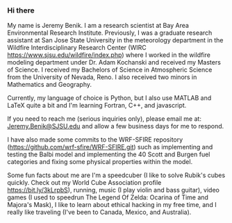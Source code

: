 ### Hi there

My name is Jeremy Benik. I am a research scientist at Bay Area Environmental Research Institute. Previously, I was a graduate research assistant at San Jose State University in the meteorology department in the Wildfire Interdisciplinary Research Center (WIRC https://www.sjsu.edu/wildfire/index.php) where I worked in the wildfire modeling department under Dr. Adam Kochanski and received my Masters of Science. I received my Bachelors of Science in Atmospheric Science from the University of Nevada, Reno. I also received two minors in Mathematics and Geography. 

Currently, my language of choice is Python, but I also use MATLAB and LaTeX quite a bit and I'm learning Fortran, C++, and javascript. 

If you need to reach me (serious inquiries only), please email me at: Jeremy.Benik@SJSU.edu and allow a few business days for me to respond. 

I have also made some commits to the WRF-SFIRE repository (https://github.com/wrf-sfire/WRF-SFIRE.git) such as implementing and testing the Balbi model and implementing the 40 Scott and Burgen fuel categories and fixing some physical properties within the model. 

Some fun facts about me are I'm a speedcuber (I like to solve Rubik's cubes quickly. Check out my World Cube Association profile https://bit.ly/3kLrpbS), running, music (I play violin and bass guitar), video games (I used to speedrun The Legend Of Zelda: Ocarina of Time and Majora's Mask), I like to learn about ethical hacking in my free time, and I really like traveling (I've been to Canada, Mexico, and Australia). 

<!--
**Jeremy-Benik/Jeremy-Benik** is a ✨ _special_ ✨ repository because its `README.md` (this file) appears on your GitHub profile.

Here are some ideas to get you started:

- 🔭 I’m currently working on ...
- 🌱 I’m currently learning ...
- 👯 I’m looking to collaborate on ...
- 🤔 I’m looking for help with ...
- 💬 Ask me about ...
- 📫 How to reach me: ...
- 😄 Pronouns: ...
- ⚡ Fun fact: ...
-->
